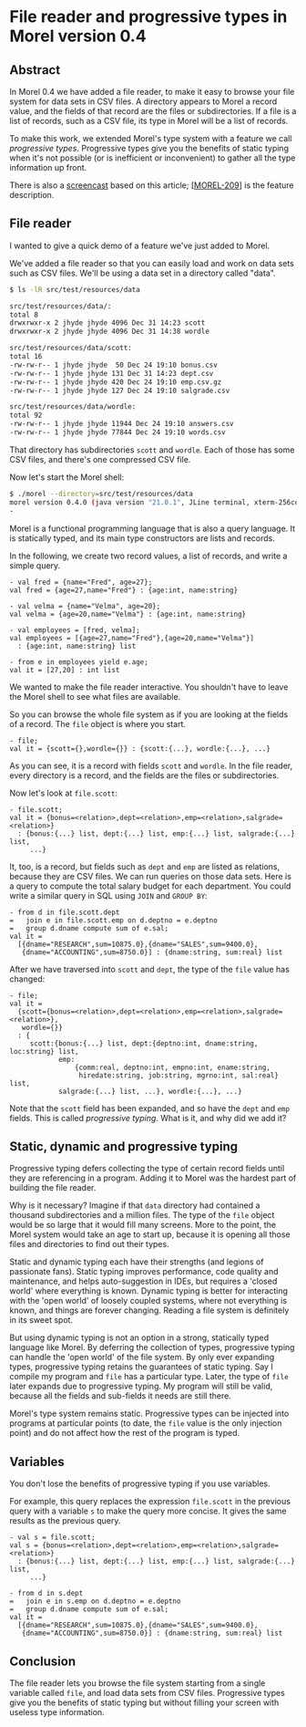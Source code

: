<!--
{% comment %}
Licensed to Julian Hyde under one or more contributor license
agreements.  See the NOTICE file distributed with this work
for additional information regarding copyright ownership.
Julian Hyde licenses this file to you under the Apache
License, Version 2.0 (the "License"); you may not use this
file except in compliance with the License.  You may obtain a
copy of the License at

http://www.apache.org/licenses/LICENSE-2.0

Unless required by applicable law or agreed to in writing,
software distributed under the License is distributed on an
"AS IS" BASIS, WITHOUT WARRANTIES OR CONDITIONS OF ANY KIND,
either express or implied.  See the License for the specific
language governing permissions and limitations under the
License.
{% endcomment %}
-->

<!--
This post started as a script for a screencast.

Setup for recording:
* In 'morel' script, add '2>/dev/null' to the last java command.
* In bash, export PS1='$ '
* So that the screencast starts with title and author,
  create a title file, /tmp/title.txt, and 'cat /tmp/title.txt'
  before pressing 'record'.
-->

# File reader and progressive types in Morel version 0.4

## Abstract

In Morel 0.4 we have added a file reader, to make it easy to browse
your file system for data sets in CSV files. A directory appears to
Morel a record value, and the fields of that record are the files or
subdirectories. If a file is a list of records, such as a CSV file,
its type in Morel will be a list of records.

To make this work, we extended Morel's type system with a feature we
call *progressive types*. Progressive types give you the benefits of
static typing when it's not possible (or is inefficient or
inconvenient) to gather all the type information up front.

There is also a
[screencast](https://www.youtube.com/watch?v=uybUjCYsBKI&t=1s)
based on this article;
[[MOREL-209](https://github.com/hydromatic/morel/issues/209)]
is the feature description.

## File reader

I wanted to give a quick demo of a feature we've just added to Morel.

We've added a file reader so that you can easily load and work on data
sets such as CSV files. We'll be using a data set in a directory
called "data".

```bash
$ ls -lR src/test/resources/data

src/test/resources/data/:
total 8
drwxrwxr-x 2 jhyde jhyde 4096 Dec 31 14:23 scott
drwxrwxr-x 2 jhyde jhyde 4096 Dec 31 14:38 wordle

src/test/resources/data/scott:
total 16
-rw-rw-r-- 1 jhyde jhyde  50 Dec 24 19:10 bonus.csv
-rw-rw-r-- 1 jhyde jhyde 131 Dec 31 14:23 dept.csv
-rw-rw-r-- 1 jhyde jhyde 420 Dec 24 19:10 emp.csv.gz
-rw-rw-r-- 1 jhyde jhyde 127 Dec 24 19:10 salgrade.csv

src/test/resources/data/wordle:
total 92
-rw-rw-r-- 1 jhyde jhyde 11944 Dec 24 19:10 answers.csv
-rw-rw-r-- 1 jhyde jhyde 77844 Dec 24 19:10 words.csv
```

That directory has subdirectories `scott` and `wordle`.  Each of
those has some CSV files, and there's one compressed CSV file.

Now let's start the Morel shell:

```bash
$ ./morel --directory=src/test/resources/data
morel version 0.4.0 (java version "21.0.1", JLine terminal, xterm-256color)
-
```

Morel is a functional programming language that is also a query
language. It is statically typed, and its main type constructors are
lists and records.

In the following, we create two record values, a list of records,
and write a simple query.

```
- val fred = {name="Fred", age=27};
val fred = {age=27,name="Fred"} : {age:int, name:string}

- val velma = {name="Velma", age=20};
val velma = {age=20,name="Velma"} : {age:int, name:string}

- val employees = [fred, velma];
val employees = [{age=27,name="Fred"},{age=20,name="Velma"}]
  : {age:int, name:string} list

- from e in employees yield e.age;
val it = [27,20] : int list
```

We wanted to make the file reader interactive.  You shouldn't have to
leave the Morel shell to see what files are available.

So you can browse the whole file system as if you are looking at the
fields of a record. The `file` object is where you start.

```
- file;
val it = {scott={},wordle={}} : {scott:{...}, wordle:{...}, ...}
```

As you can see, it is a record with fields `scott` and `wordle`. In
the file reader, every directory is a record, and the fields are the
files or subdirectories.

Now let's look at `file.scott`:

```
- file.scott;
val it = {bonus=<relation>,dept=<relation>,emp=<relation>,salgrade=<relation>}
  : {bonus:{...} list, dept:{...} list, emp:{...} list, salgrade:{...} list,
     ...}
```

It, too, is a record, but fields such as `dept` and `emp` are listed
as relations, because they are CSV files.  We can run queries on those
data sets. Here is a query to compute the total salary budget for each
department. You could write a similar query in SQL using `JOIN` and
`GROUP BY`:

```
- from d in file.scott.dept
=   join e in file.scott.emp on d.deptno = e.deptno
=   group d.dname compute sum of e.sal;
val it =
  [{dname="RESEARCH",sum=10875.0},{dname="SALES",sum=9400.0},
   {dname="ACCOUNTING",sum=8750.0}] : {dname:string, sum:real} list
```

After we have traversed into `scott` and `dept`, the type of the
`file` value has changed:

```
- file;
val it =
  {scott={bonus=<relation>,dept=<relation>,emp=<relation>,salgrade=<relation>},
   wordle={}}
  : {
     scott:{bonus:{...} list, dept:{deptno:int, dname:string, loc:string} list,
            emp:
                {comm:real, deptno:int, empno:int, ename:string,
                 hiredate:string, job:string, mgrno:int, sal:real} list,
            salgrade:{...} list, ...}, wordle:{...}, ...}
```

Note that the `scott` field has been expanded, and so have the `dept`
and `emp` fields. This is called *progressive typing*. What is it, and
why did we add it?

## Static, dynamic and progressive typing

Progressive typing defers collecting the type of certain record fields
until they are referencing in a program.  Adding it to Morel was the
hardest part of building the file reader.

Why is it necessary? Imagine if that `data` directory had contained a
thousand subdirectories and a million files. The type of the `file`
object would be so large that it would fill many screens. More to the
point, the Morel system would take an age to start up, because it is
opening all those files and directories to find out their types.

Static and dynamic typing each have their strengths (and legions of
passionate fans).  Static typing improves performance, code quality
and maintenance, and helps auto-suggestion in IDEs, but requires a
'closed world' where everything is known.  Dynamic typing is better
for interacting with the 'open world' of loosely coupled systems,
where not everything is known, and things are forever
changing. Reading a file system is definitely in its sweet spot.

But using dynamic typing is not an option in a strong, statically
typed language like Morel. By deferring the collection of types,
progressive typing can handle the 'open world' of the file system. By
only ever expanding types, progressive typing retains the guarantees
of static typing.  Say I compile my program and `file` has a
particular type.  Later, the type of `file` later expands due to
progressive typing.  My program will still be valid, because all the
fields and sub-fields it needs are still there.

Morel's type system remains static. Progressive types can be injected
into programs at particular points (to date, the `file` value is the
only injection point) and do not affect how the rest of the program is
typed.

## Variables

You don't lose the benefits of progressive typing if you use
variables.

For example, this query replaces the expression `file.scott` in the
previous query with a variable `s` to make the query more concise. It
gives the same results as the previous query.

```
- val s = file.scott;
val s = {bonus=<relation>,dept=<relation>,emp=<relation>,salgrade=<relation>}
  : {bonus:{...} list, dept:{...} list, emp:{...} list, salgrade:{...} list,
     ...}

- from d in s.dept
=   join e in s.emp on d.deptno = e.deptno
=   group d.dname compute sum of e.sal;
val it =
  [{dname="RESEARCH",sum=10875.0},{dname="SALES",sum=9400.0},
   {dname="ACCOUNTING",sum=8750.0}] : {dname:string, sum:real} list
```

## Conclusion

The file reader lets you browse the file system starting
from a single variable called `file`, and load data sets from CSV
files. Progressive types give you the benefits of static typing but
without filling your screen with useless type information.

